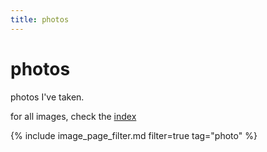 ```yaml
---
title: photos
---
```


# photos

photos I've taken.

for all images, check the [index](./)

{% include image_page_filter.md filter=true tag="photo" %}
